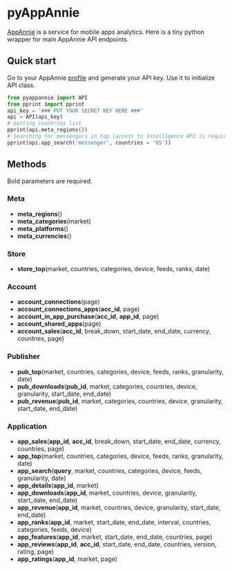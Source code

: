 pyAppAnnie
==========

[AppAnnie](http://www.appannie.com) is a service for mobile apps analytics. Here is a tiny 
python wrapper for main AppAnnie API endpoints.

## Quick start

Go to your AppAnnie [profile](https://www.appannie.com/account/api/key/) and generate 
your API key. Use it to initialize API class.

```Python
from pyappannie import API
from pprint import pprint
api_key = '### PUT YOUR SECRET KEY HERE ###'
api = API(api_key)
# Getting countries list
pprint(api.meta_regions())
# Searching for messengers in top (access to Intelligence API is required)
pprint(api.app_search('messenger', countries = 'US'))
```

## Methods

Bold parameters are required.

### Meta

* **meta_regions**()
* **meta_categories**(market)
* **meta_platforms**()
* **meta_currencies**()

### Store

* **store_top**(market, countries, categories, device, feeds, ranks, date)

### Account

* **account_connections**(page)
* **account\_connections\_apps**(**acc_id**, page)
* **account\_in\_app\_purchase**(**acc\_id**, **app_id**, page)
* **account\_shared_apps**(page)
* **account\_sales**(**acc\_id**, break\_down, start\_date, end_date, currency, countries, page)

### Publisher

* **pub_top**(market, countries, categories, device, feeds, ranks, granularity, date)
* **pub\_downloads**(**pub\_id**, market, categories, countries, device, granularity, start\_date, end_date)
* **pub\_revenue**(**pub\_id**, market, categories, countries, device, granularity, start\_date, end_date)

### Application

* **app\_sales**(**app\_id**, **acc\_id**, break\_down, start\_date, end_date, currency, countries, page)
* **app_top**(market, countries, categories, device, feeds, ranks, granularity, date)
* **app_search**(**query**, market, countries, categories, device, feeds, granularity, date)
* **app\_details**(**app_id**, market)
* **app\_downloads**(**app\_id**, market, countries, device, granularity, start\_date, end_date)
* **app\_revenue**(**app\_id**, market, countries, device, granularity, start\_date, end_date)
* **app\_ranks**(**app\_id**, market, start\_date, end\_date, interval, countries, categories, feeds, device)
* **app\_features**(**app\_id**, market, start\_date, end\_date, countries, page)
* **app\_reviews**(**app\_id**, **acc\_id**, start\_date, end\_date, countries, version, rating, page)
* **app\_ratings**(**app\_id**, market, page)
